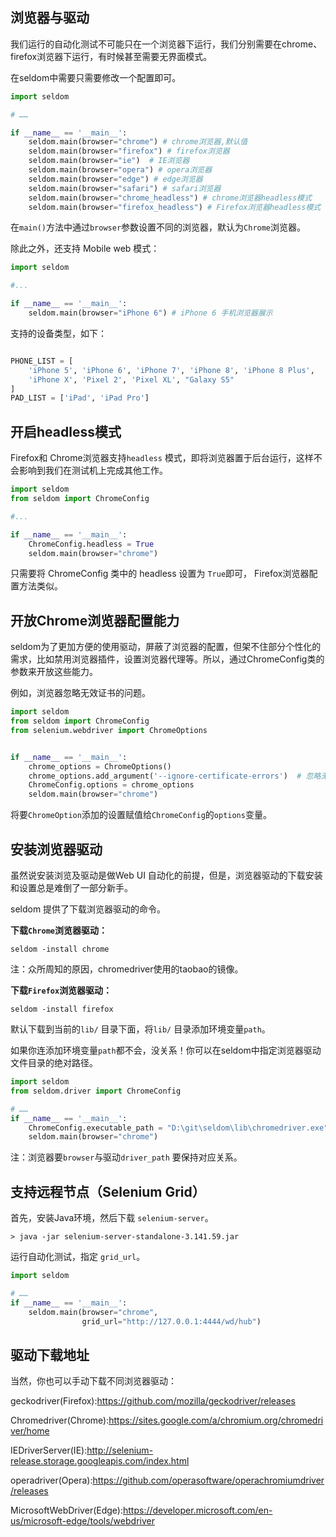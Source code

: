 ## 浏览器与驱动

我们运行的自动化测试不可能只在一个浏览器下运行，我们分别需要在chrome、firefox浏览器下运行，有时候甚至需要无界面模式。

在seldom中需要只需要修改一个配置即可。

```python
import seldom

# ……

if __name__ == '__main__':
    seldom.main(browser="chrome") # chrome浏览器,默认值
    seldom.main(browser="firefox") # firefox浏览器
    seldom.main(browser="ie")  # IE浏览器
    seldom.main(browser="opera") # opera浏览器
    seldom.main(browser="edge") # edge浏览器
    seldom.main(browser="safari") # safari浏览器
    seldom.main(browser="chrome_headless") # chrome浏览器headless模式
    seldom.main(browser="firefox_headless") # Firefox浏览器headless模式

```

在`main()`方法中通过`browser`参数设置不同的浏览器，默认为`Chrome`浏览器。

除此之外，还支持 Mobile web 模式：

```python
import seldom

#...

if __name__ == '__main__':
    seldom.main(browser="iPhone 6") # iPhone 6 手机浏览器展示
```

支持的设备类型，如下：

```python

PHONE_LIST = [
    'iPhone 5', 'iPhone 6', 'iPhone 7', 'iPhone 8', 'iPhone 8 Plus',
    'iPhone X', 'Pixel 2', 'Pixel XL', "Galaxy S5"
]
PAD_LIST = ['iPad', 'iPad Pro']

```

## 开启headless模式

Firefox和 Chrome浏览器支持`headless` 模式，即将浏览器置于后台运行，这样不会影响到我们在测试机上完成其他工作。

```python
import seldom
from seldom import ChromeConfig

#...

if __name__ == '__main__':
    ChromeConfig.headless = True
    seldom.main(browser="chrome")
```

只需要将 ChromeConfig 类中的 headless 设置为 `True`即可， Firefox浏览器配置方法类似。

## 开放Chrome浏览器配置能力

seldom为了更加方便的使用驱动，屏蔽了浏览器的配置，但架不住部分个性化的需求，比如禁用浏览器插件，设置浏览器代理等。所以，通过ChromeConfig类的参数来开放这些能力。

例如，浏览器忽略无效证书的问题。

```python
import seldom
from seldom import ChromeConfig
from selenium.webdriver import ChromeOptions


if __name__ == '__main__':
    chrome_options = ChromeOptions()
    chrome_options.add_argument('--ignore-certificate-errors')  # 忽略无效证书的问题
    ChromeConfig.options = chrome_options
    seldom.main(browser="chrome")
```

将要`ChromeOption`添加的设置赋值给`ChromeConfig`的`options`变量。

## 安装浏览器驱动

虽然说安装浏览及驱动是做Web UI 自动化的前提，但是，浏览器驱动的下载安装和设置总是难倒了一部分新手。

seldom 提供了下载浏览器驱动的命令。

__下载`Chrome`浏览器驱动：__

```shell
seldom -install chrome
```

注：众所周知的原因，chromedriver使用的taobao的镜像。

__下载`Firefox`浏览器驱动：__

```shell
seldom -install firefox
```

默认下载到当前的`lib/` 目录下面，将`lib/` 目录添加环境变量`path`。

如果你连添加环境变量`path`都不会，没关系！你可以在seldom中指定浏览器驱动文件目录的绝对路径。

```python
import seldom
from seldom.driver import ChromeConfig

# ……
if __name__ == '__main__':
    ChromeConfig.executable_path = "D:\git\seldom\lib\chromedriver.exe"
    seldom.main(browser="chrome")
```

注：浏览器要`browser`与驱动`driver_path` 要保持对应关系。

## 支持远程节点（Selenium Grid）

首先，安装Java环境，然后下载 `selenium-server`。

```shell
> java -jar selenium-server-standalone-3.141.59.jar
```

运行自动化测试，指定 `grid_url`。

```python
import seldom

# ……
if __name__ == '__main__':
    seldom.main(browser="chrome",
                grid_url="http://127.0.0.1:4444/wd/hub")

```

## 驱动下载地址

当然，你也可以手动下载不同浏览器驱动：

geckodriver(Firefox):https://github.com/mozilla/geckodriver/releases

Chromedriver(Chrome):https://sites.google.com/a/chromium.org/chromedriver/home

IEDriverServer(IE):http://selenium-release.storage.googleapis.com/index.html

operadriver(Opera):https://github.com/operasoftware/operachromiumdriver/releases

MicrosoftWebDriver(Edge):https://developer.microsoft.com/en-us/microsoft-edge/tools/webdriver
